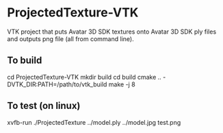 # ProjectedTexture-VTK
VTK project that puts Avatar 3D SDK textures onto Avatar 3D SDK ply files and outputs png file (all from command line).

## To build
cd ProjectedTexture-VTK
mkdir build 
cd build 
cmake .. -DVTK_DIR:PATH=/path/to/vtk_build
make -j 8

## To test (on linux)
xvfb-run ./ProjectedTexture ../model.ply ../model.jpg  test.png
